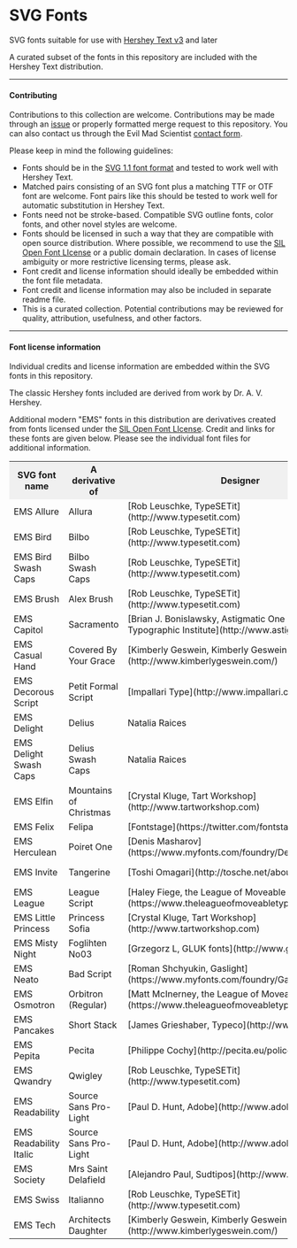 # SVG Fonts

SVG fonts suitable for use with [Hershey Text v3](https://gitlab.com/oskay/hershey-text) and later

A curated subset of the fonts in this repository are included with the Hershey Text distribution.

----

#### Contributing

Contributions to this collection are welcome. Contributions may be made through an [issue](https://gitlab.com/oskay/svg-fonts/issues) or properly formatted merge request to this repository.
You can also contact us through the Evil Mad Scientist [contact form](https://shop.evilmadscientist.com/contact).

Please keep in mind the following guidelines:
*  Fonts should be in the [SVG 1.1 font format](https://www.w3.org/TR/SVG11/fonts.html) and tested to work well with Hershey Text.
*  Matched pairs consisting of an SVG font plus a matching TTF or OTF font are welcome. 
Font pairs like this should be tested to work well for automatic substitution in Hershey Text.
*  Fonts need not be stroke-based. Compatible SVG outline fonts, color fonts, and other novel styles are welcome.
*  Fonts should be licensed in such a way that they are compatible with open source distribution.
Where possible, we recommend to use the [SIL Open Font LIcense](https://scripts.sil.org/OFL) or a public
domain declaration. In cases of license ambiguity or more restrictive licensing terms, please ask.
*  Font credit and license information should ideally be embedded within the font file metadata.
*  Font credit and license information may also be included in separate readme file.
*  This is a curated collection. Potential contributions may be reviewed for quality, attribution, usefulness, and other factors.


----

#### Font license information

Individual credits and license information are embedded within the SVG fonts in this repository.

The classic Hershey fonts included are derived from
work by Dr. A. V. Hershey.

Additional modern "EMS" fonts in this distribution are
derivatives created from fonts licensed under the [SIL Open Font LIcense](https://scripts.sil.org/OFL). Credit and links for these fonts are given below.
Please see the individual font files for additional information.


<table>
<tbody>
<tr>

<th align="center" style="background:#f0f0f0;"><b>SVG font name</b></th>

<th align="center" style="background:#f0f0f0;"><b>A derivative of</b></th>

<th align="center" style="background:#f0f0f0;"><b>Designer</b></th>

<th align="center" style="background:#f0f0f0;"><b>Reference</b></th>

</tr>

<tr>

<td>EMS Allure</td>

<td>Allura</td>

<td>[Rob Leuschke, TypeSETit](http://www.typesetit.com)</td>

<td>[Google Font Page](https://fonts.google.com/specimen/Allura)</td>

</tr>

<tr>

<td>EMS Bird</td>

<td>Bilbo</td>

<td>[Rob Leuschke, TypeSETit](http://www.typesetit.com)</td>

<td>[Google Font Page](https://fonts.google.com/specimen/Bilbo)</td>

</tr>

<tr>

<td>EMS Bird Swash Caps</td>

<td>Bilbo Swash Caps</td>

<td>[Rob Leuschke, TypeSETit](http://www.typesetit.com)</td>

<td>[Google Font Page](https://fonts.google.com/specimen/Bilbo+Swash+Caps)</td>

</tr>

<tr>

<td>EMS Brush</td>

<td>Alex Brush</td>

<td>[Rob Leuschke, TypeSETit](http://www.typesetit.com)</td>

<td>[Google Font Page](https://fonts.google.com/specimen/Alex+Brush)</td>

</tr>

<tr>

<td>EMS Capitol</td>

<td>Sacramento</td>

<td>[Brian J. Bonislawsky, Astigmatic One Eye Typographic Institute](http://www.astigmatic.com)</td>

<td>[Google Font Page](https://fonts.google.com/specimen/Sacramento)</td>

</tr>

<tr>

<td>EMS Casual Hand</td>

<td>Covered By Your Grace</td>

<td>[Kimberly Geswein, Kimberly Geswein Fonts](http://www.kimberlygeswein.com/)</td>

<td>[Google Font Page](https://fonts.google.com/specimen/Covered+By+Your+Grace)</td>

</tr>

<tr>

<td>EMS Decorous Script</td>

<td>Petit Formal Script</td>

<td>[Impallari Type](http://www.impallari.com)</td>

<td>[Google Font Page](https://fonts.google.com/specimen/Petit+Formal+Script)</td>

</tr>

<tr>

<td>EMS Delight</td>

<td>Delius</td>

<td>Natalia Raices</td>

<td>[Google Font Page](https://fonts.google.com/specimen/Delius)</td>

</tr>

<tr>

<td>EMS Delight Swash Caps</td>

<td>Delius Swash Caps</td>

<td>Natalia Raices</td>

<td>[Google Font Page](https://fonts.google.com/specimen/Delius+Swash+Caps)</td>

</tr>

<tr>

<td>EMS Elfin</td>

<td>Mountains of Christmas</td>

<td>[Crystal Kluge, Tart Workshop](http://www.tartworkshop.com)</td>

<td>[Google Font Page](https://fonts.google.com/specimen/Mountains+of+Christmas)</td>

</tr>

<tr>

<td>EMS Felix</td>

<td>Felipa</td>

<td>[Fontstage](https://twitter.com/fontstage)</td>

<td>[Google Font Page](https://fonts.google.com/specimen/Felipa)</td>

</tr>

<tr>

<td>EMS Herculean</td>

<td>Poiret One</td>

<td>[Denis Masharov](https://www.myfonts.com/foundry/Denis_Masharov/)</td>

<td>[Google Font Page](https://fonts.google.com/specimen/Poiret+One)</td>

</tr>

<tr>

<td>EMS Invite</td>

<td>Tangerine</td>

<td>[Toshi Omagari](http://tosche.net/about)</td>

<td>[Google Font Page](https://fonts.google.com/specimen/Tangerine)</td>

</tr>

<tr>

<td>EMS League</td>

<td>League Script</td>

<td>[Haley Fiege, the League of Moveable Type](https://www.theleagueofmoveabletype.com)</td>

<td>[Google Font Page](https://fonts.google.com/specimen/League+Script)</td>

</tr>

<tr>

<td>EMS Little Princess</td>

<td>Princess Sofia</td>

<td>[Crystal Kluge, Tart Workshop](http://www.tartworkshop.com)</td>

<td>[Google Font Page](https://fonts.google.com/specimen/Allura)</td>

</tr>

<tr>

<td>EMS Misty Night</td>

<td>Foglihten No03</td>

<td>[Grzegorz L, GLUK fonts](http://www.glukfonts.pl)</td>

<td>[FontSquirrel Page](https://www.fontsquirrel.com/fonts/foglihten)</td>

</tr>

<tr>

<td>EMS Neato</td>

<td>Bad Script</td>

<td>[Roman Shchyukin, Gaslight](https://www.myfonts.com/foundry/Gaslight/)</td>

<td>[Google Font Page](https://fonts.google.com/specimen/Bad+Script)</td>

</tr>

<tr>

<td>EMS Osmotron</td>

<td>Orbitron (Regular)</td>

<td>[Matt McInerney, the League of Moveable Type](https://www.theleagueofmoveabletype.com)</td>

<td>[Google Font Page](https://fonts.google.com/specimen/Orbitron)</td>

</tr>

<tr>

<td>EMS Pancakes</td>

<td>Short Stack</td>

<td>[James Grieshaber, Typeco](http://www.typeco.com)</td>

<td>[Google Font Page](https://fonts.google.com/specimen/Short+Stack)</td>

</tr>

<tr>

<td>EMS Pepita</td>

<td>Pecita</td>

<td>[Philippe Cochy](http://pecita.eu/police-en.php)</td>

<td>[FontSquirrel Page](https://www.fontsquirrel.com/fonts/Pecita)</td>

</tr>

<tr>

<td>EMS Qwandry</td>

<td>Qwigley</td>

<td>[Rob Leuschke, TypeSETit](http://www.typesetit.com)</td>

<td>[Google Font Page](https://fonts.google.com/specimen/Qwigley)</td>

</tr>

<tr>

<td>EMS Readability</td>

<td>Source Sans Pro-Light</td>

<td>[Paul D. Hunt, Adobe](http://www.adobe.com)</td>

<td>[Google Font Page](https://fonts.google.com/specimen/Source+Sans+Pro)</td>

</tr>

<tr>

<td>EMS Readability Italic</td>

<td>Source Sans Pro-Light</td>

<td>[Paul D. Hunt, Adobe](http://www.adobe.com)</td>

<td>[Google Font Page](https://fonts.google.com/specimen/Source+Sans+Pro)</td>

</tr>

<tr>

<td>EMS Society</td>

<td>Mrs Saint Delafield</td>

<td>[Alejandro Paul, Sudtipos](http://www.sudtipos.com)</td>

<td>[Google Font Page](https://fonts.google.com/specimen/Mrs+Saint+Delafield)</td>

</tr>

<tr>

<td>EMS Swiss</td>

<td>Italianno</td>

<td>[Rob Leuschke, TypeSETit](http://www.typesetit.com)</td>

<td>[Google Font Page](https://fonts.google.com/specimen/Italianno)</td>

</tr>

<tr>

<td>EMS Tech</td>

<td>Architects Daughter</td>

<td>[Kimberly Geswein, Kimberly Geswein Fonts](http://www.kimberlygeswein.com/)</td>

<td>[Google Font Page](https://fonts.google.com/specimen/Architects+Daughter)</td>

</tr>

</tbody>

</table>



